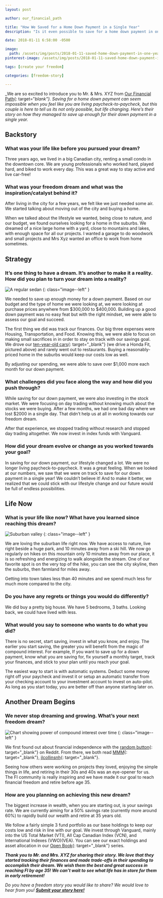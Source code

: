 ```yaml
---
layout: post

author: our_financial_path

title: "How We Saved for a Home Down Payment in a Single Year"
description: "Is it even possible to save for a home down payment in one year? According to Mr. and Mrs. XYZ the answer is 'heck yeah!'"

date: 2018-01-11 6:58:00 -0500

image:
  path: /assets/img/posts/2018-01-11-saved-home-down-payment-in-one-year/money-home.jpg
pinterest-image: /assets/img/posts/2018-01-11-saved-home-down-payment-in-one-year/buy-your-dream-home-in-one-year.png

tags: [create your freedom]

categories: [freedom-story]

---
```


_We are so excited to introduce you to Mr. & Mrs. XYZ from [Our Financial Path](http://ourfinancialpath.com/){: target="_blank"}. Saving for a home down payment can seem impossible when you feel like you are living paycheck-to-paycheck, but this couple is here to tell us its not only possible, but life changing. Here’s their story on how they managed to save up enough for their down payment in a single year._

## Backstory

### What was your life like before you pursued your dream?

Three years ago, we lived in a big Canadian city, renting a small condo in the downtown core. We are young professionals who worked hard, played hard, and biked to work every day. This was a great way to stay active and live car-free!

### What was your freedom dream and what was the inspiration/catalyst behind it?

After living in the city for a few years, we felt like we just needed some air. We started talking about moving out of the city and buying a home.

When we talked about the lifestyle we wanted, being close to nature, and our budget, we found ourselves looking for a home in the suburbs. We dreamed of a nice large home with a yard, close to mountains and lakes, with enough space for all our projects. I wanted a garage to do woodwork and small projects and Mrs Xyz wanted an office to work from home sometimes.

## Strategy

### It’s one thing to have a dream. It’s another to make it a reality. How did you plan to turn your dream into a reality?

![A regular sedan]({{site.url}}/assets/img/posts/2018-01-11-saved-home-down-payment-in-one-year/car.jpg)
{: class="image--left" }

We needed to save up enough money for a down payment. Based on our budget and the type of home we were looking at, we were looking at purchase prices anywhere from $300,000 to $400,000. Building up a good down payment was no easy feat but with the right mindset, we were able to assess our goal and succeed.

The first thing we did was track our finances. Our big three expenses were Housing, Transportation, and Food. Knowing this, we were able to focus on making small sacrifices in in order to stay on track with our savings goal. We drove our [ten-year-old cars](http://ourfinancialpath.com/buy-car/){: target="_blank"} (we drive a Honda Fit, pictured above) and rarely went out to restaurants. Buying a reasonably-priced home in the suburbs would keep our costs low as well.

By adjusting our spending, we were able to save over $1,000 more each month for our down payment.

### What challenges did you face along the way and how did you push through?

While saving for our down payment, we were also investing in the stock market. We were focusing on day trading without knowing much about the stocks we were buying. After a few months, we had one bad day where we lost $2000 in a single day. That didn’t help us at all in working towards our freedom dream.

After that experience, we stopped trading without research and stopped day trading altogether. We now invest in index funds with Vanguard.

### How did your dream evolve or change as you worked towards your goal?

In saving for our down payment, our lifestyle changed a lot. We were no longer living paycheck-to-paycheck. It was a great feeling. When we looked at our numbers, we saw that we were on track to save for our down payment in a single year! We couldn’t believe it! And to make it better, we realized that we could stick with our lifestyle change and our future would be full of endless possibilities.



## Life Now

### What is your life like now? What have you learned since reaching this dream?

![Suburban valley]({{site.url}}/assets/img/posts/2018-01-11-saved-home-down-payment-in-one-year/valley.jpg)
{: class="image--left" }

We are loving the suburban life right now. We have access to nature, live right beside a huge park, and 10 minutes away from a ski hill. We now go regularly on hikes on this mountain only 10 minutes away from our place, it is so refreshing and energizing to walk alongside the stream. One of our favorite spot is on the very top of the hike, you can see the city skyline, then the suburbs, then farmland for miles away.

Getting into town takes less than 40 minutes and we spend much less for much more compared to the city.

### Do you have any regrets or things you would do differently?

We did buy a pretty big house. We have 5 bedrooms, 3 baths. Looking back, we could have lived with less.

### What would you say to someone who wants to do what you did?

There is no secret, start saving, invest in what you know, and enjoy. The earlier you start saving, the greater you will benefit from the magic of compound interest. For example, If you want to save up for a down payment, know what you are saving for, fix yourself a monthly target, track your finances, and stick to your plan until you reach your goal.

The easiest way to start is with automatic systems. Deduct some money right off your paycheck and invest it or setup an automatic transfer from your checking account to your investment account to invest on auto-pilot. As long as you start today, you are better off than anyone starting later on.

## Another Dream Begins

### We never stop dreaming and growing. What’s your next freedom dream?

![Chart showing power of compound interest over time]({{site.url}}/assets/img/posts/2018-01-11-saved-home-down-payment-in-one-year/growth.png)
{: class="image--left" }

We first found out about financial independence with the [random button](https://www.reddit.com/r/financialindependence/){: target="_blank"} on Reddit. From there, we both read [MMM](http://www.mrmoneymustache.com){: target="_blank"}, [jlcollinsnh](http://jlcollinsnh.com/){: target="_blank"}.

Seeing how others were working on projects they loved, enjoying the simple things in life, and retiring in their 30s and 40s was an eye-opener for us. The FI community is really inspiring and we have made it our goal to reach financial freedom and retire before age 35.

### How are you planning on achieving this new dream?

The biggest increase in wealth, when you are starting out, is your savings rate. We are currently aiming for a 50% savings rate (currently more around 60%) to rapidly build our wealth and retire at 35 years old.

We follow a fairly simple 3 fund portfolio as our base holdings to keep our costs low and risk in line with our goal. We invest through Vanguard, mainly into the US Total Market (VTI), All Cap Canadian Index (VCN), and International Indexes (VWO)(VEA). You can see our exact holdings and asset allocation in our [Open Book](http://ourfinancialpath.com/tag/open-book/){: target="_blank"} series.

___Thank you to Mr. and Mrs. XYZ for sharing their story. We love that they started tracking their finances and made trade-offs in their spending to accomplish their dream. We wish them the best and great success in reaching FI by age 35! We can’t wait to see what life has in store for them in early retirement!___


_Do you have a freedom story you would like to share? We would love to hear from you!_ ___[Submit your story here!]({{site.url}}/freedom-stories/#share-your-story)___
